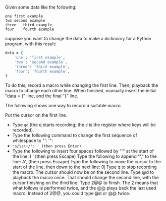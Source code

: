Given some data like the following:
```
one	first example
two	second example
three	third example
four	fourth example
```

suppose you want to change the data to make a dictionary for a Python program, with this result:

```ruby
data = {
    'one': 'first example',
    'two': 'second example',
    'three': 'third example',
    'four': 'fourth example',
}
```

To do this, record a macro while changing the first line. Then, playback the macro to change each other line. When finished, manually insert the initial "data = {" line, and the final "}" line.

The following shows one way to record a suitable macro.

Put the cursor on the first line.
* Type `qd` (the q starts recording; the `d` is the register where keys will be recorded).
* Type the following command to change the first sequence of whitespace to "': '":
* `:s/\s\+/': ' (then press Enter)`
* Type the following to insert four spaces followed by "'" at the start of the line:
I    ' (then press Escape)
Type the following to append "'," to the line:
A', (then press Escape)
Type the following to move the cursor to the start of the line, then down to the next line:
0j
Type q to stop recording the macro.
The cursor should now be on the second line. Type @d to playback the macro once. That should change the second line, with the cursor finishing on the third line. Type 2@@ to finish. The 2 means that what follows is performed twice, and the @@ plays back the last used macro. Instead of 2@@, you could type @d or @@ twice.
